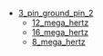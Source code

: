 * [3_pin_ground_pin_2](3_pin_ground_pin_2)
  * [12_mega_hertz](/3_pin_ground_pin_2/12_mega_hertz)
  * [16_mega_hertz](/3_pin_ground_pin_2/16_mega_hertz)
  * [8_mega_hertz](/3_pin_ground_pin_2/8_mega_hertz)
